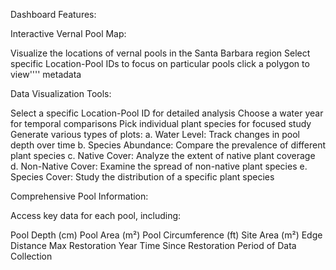 Dashboard Features:

Interactive Vernal Pool Map:

Visualize the locations of vernal pools in the Santa Barbara region
Select specific Location-Pool IDs to focus on particular pools
click a polygon to view'''' metadata 


Data Visualization Tools:

Select a specific Location-Pool ID for detailed analysis
Choose a water year for temporal comparisons
Pick individual plant species for focused study
Generate various types of plots:
a. Water Level: Track changes in pool depth over time
b. Species Abundance: Compare the prevalence of different plant species
c. Native Cover: Analyze the extent of native plant coverage
d. Non-Native Cover: Examine the spread of non-native plant species
e. Species Cover: Study the distribution of a specific plant species


Comprehensive Pool Information:

Access key data for each pool, including:

Pool Depth (cm)
Pool Area (m²)
Pool Circumference (ft)
Site Area (m²)
Edge Distance Max
Restoration Year
Time Since Restoration
Period of Data Collection
